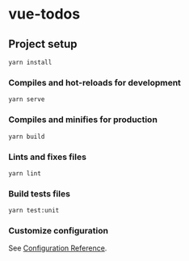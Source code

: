 # vue-todos

## Project setup
```
yarn install
```

### Compiles and hot-reloads for development
```
yarn serve
```

### Compiles and minifies for production
```
yarn build
```

### Lints and fixes files
```
yarn lint
```

### Build tests files
```
yarn test:unit
```

### Customize configuration
See [Configuration Reference](https://cli.vuejs.org/config/).

